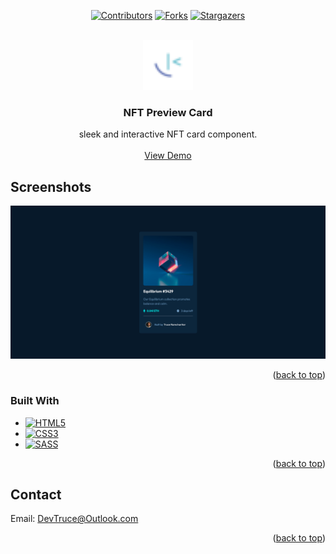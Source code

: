 <a id="readme-top"></a>

<div align="center">

[![Contributors][contributors-icon]][contributors-link]
[![Forks][forks-icon]][forks-link]
[![Stargazers][stars-icon]][stars-link]

</div>

<!-- PROJECT LOGO -->
<br />
<div align="center">
  <a href="https://github.com/DevTruce/nft-preview-card">
    <img src="src/imgs/favicon-32x32.png" alt="Logo" width="80" height="80">
  </a>

<h3 align="center">NFT Preview Card</h3>

  <p align="center">
    sleek and interactive NFT card component. 
    <br />
    <br />
    <a href="https://devtruce.github.io/nft-preview-card/" target="_blank">View Demo</a>
  </p>
</div>

<!-- ABOUT THE PROJECT -->

## Screenshots

[![Product Name Screen Shot][product-screenshot]](product-link)

<p align="right">(<a href="#readme-top">back to top</a>)</p>

### Built With

- [![HTML5][html5-icon]][html5-link]
- [![CSS3][css3-icon]][css3-link]
- [![SASS][sass-icon]][sass-link]

<p align="right">(<a href="#readme-top">back to top</a>)</p>

<!-- CONTACT -->

## Contact

Email: [DevTruce@Outlook.com]()

<p align="right">(<a href="#readme-top">back to top</a>)</p>

<!-- #### MARKDOWN LINKS & IMAGES #### -->

<!-- ## GitHub ##-->
<!-- links -->

[contributors-link]: https://github.com/DevTruce/nft-preview-card/graphs/contributors
[forks-link]: https://github.com/DevTruce/nft-preview-card/network/members
[stars-link]: https://github.com/DevTruce/nft-preview-card/stargazers

<!-- icons -->

[contributors-icon]: https://img.shields.io/github/contributors/DevTruce/nft-preview-card.svg?style=for-the-badge
[forks-icon]: https://img.shields.io/github/forks/DevTruce/nft-preview-card.svg?style=for-the-badge
[stars-icon]: https://img.shields.io/github/stars/DevTruce/nft-preview-card.svg?style=for-the-badge

<!-- ## Project ## -->

[product-screenshot]: src/imgs/project-view.png
[product-link]: https://devtruce.github.io/nft-preview-card/

<!-- ## Tech & Tools ## -->
<!-- links -->

[html5-link]: https://html-icon/
[css3-link]: https://css3-icon/
[sass-link]: https://sass-lang.com/

<!-- icons -->

[html5-icon]: https://img.shields.io/badge/HTML5-orange?style=for-the-badge&logo=html5&logoColor=white
[css3-icon]: https://img.shields.io/badge/CSS3-blue?style=for-the-badge&logo=CSS3&logoColor=white
[sass-icon]: https://img.shields.io/badge/SASS-AA77FF?style=for-the-badge&logo=SASS&logoColor=white
